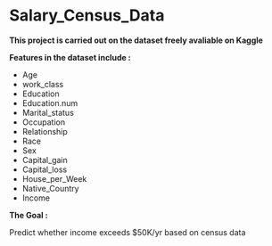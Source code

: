# Salary_Census_Data

<b>This project is carried out on the dataset freely avaliable on Kaggle</b>

<b> Features in the dataset include :</b>

* Age
* work_class
* Education
* Education.num
* Marital_status
* Occupation
* Relationship
* Race
* Sex
* Capital_gain
* Capital_loss
* House_per_Week
* Native_Country
* Income

<b> The Goal :</b>

Predict whether income exceeds $50K/yr based on census data
